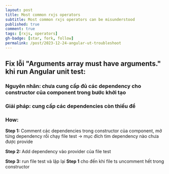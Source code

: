 ```yaml
---
layout: post
title: Most common rxjs operators
subtitle: Most common rxjs operators can be misunderstood
published: true
comment: true
tags: [rxjs, operators]
gh-badge: [star, fork, follow]
permalink: /post/2023-12-24-angular-ut-troubleshoot
---
```


## Fix lỗi "Arguments array must have arguments." khi run Angular unit test:
 
### Nguyên nhân: chưa cung cấp đủ các dependency cho constructor của component trong bước khởi tạo
### Giải pháp: cung cấp các dependencies còn thiếu để
### How: 
**Step 1:** Comment các dependencies trong constructor của component, mở từng dependency rồi chạy file test
		-> mục đích tìm dependency nào chưa được provide

**Step 2:** Add dependency vào provider của file test

**Step 3:** run file test và lặp lại **Step 1** cho đến khi file ts uncomment hết trong constructor